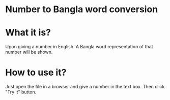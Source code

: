 # Number to Bangla word conversion

# What it is?
Upon giving a number in English. A Bangla word representation of that number will be shown.

# How to use it?
Just open the file in a browser and give a number in the text box. Then click "Try it" button.